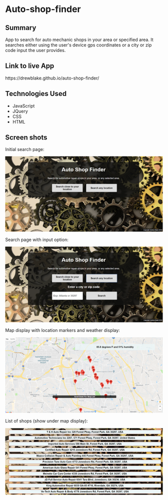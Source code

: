 <h1>Auto-shop-finder</h1>

<h2>Summary</h2>
App to search for auto mechanic shops in your area or specified area.  It searches either using the user's device gps coordinates or a city or zip code input the user provides.

<h2>Link to live App</h2>
https://drewblake.github.io/auto-shop-finder/

<h2>Technologies Used</h2>
<ul>
  <li>JavaScript</li>
  <li>JQuery</li>
  <li>CSS</li>
  <li>HTML</li>
</ul>

<h2>Screen shots</h2>
<p>Initial search page:</p>
<img src="https://github.com/DrewBlake/auto-shop-finder/blob/master/Initial_shop_finder_screen.PNG" />

<p>Search page with input option:</p>
<img src="https://github.com/DrewBlake/auto-shop-finder/blob/master/Search_with_input.PNG?raw=true" />

<p>Map display with location markers and weather display:</p>
<img src="https://github.com/DrewBlake/auto-shop-finder/blob/master/Map_with_markers.PNG?raw=true" />

<p>List of shops (show under map display):</p>
<img src="https://github.com/DrewBlake/auto-shop-finder/blob/master/Shop_list.PNG?raw=true" />

